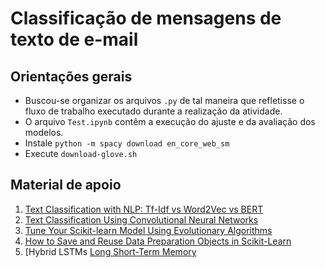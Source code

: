 # Classificação de mensagens de texto de e-mail

## Orientações gerais
- Buscou-se organizar os arquivos `.py` de tal maneira que refletisse o fluxo de trabalho
executado durante a realização da atividade.
- O arquivo `Test.ipynb` contêm a execução do ajuste e da avaliação dos modelos.
- Instale `python -m spacy download en_core_web_sm`
- Execute `download-glove.sh`

## Material de apoio

1. [Text Classification with NLP: Tf-Idf vs Word2Vec vs BERT](https://towardsdatascience.com/text-classification-with-nlp-tf-idf-vs-word2vec-vs-bert-41ff868d1794)
2. [Text Classification Using Convolutional Neural Networks](https://www.youtube.com/watch?v=8YsZXTpFRO0&t=840s)
3. [Tune Your Scikit-learn Model Using Evolutionary Algorithms](https://towardsdatascience.com/tune-your-scikit-learn-model-using-evolutionary-algorithms-30538248ac16)
4. [How to Save and Reuse Data Preparation Objects in Scikit-Learn](https://machinelearningmastery.com/how-to-save-and-load-models-and-data-preparation-in-scikit-learn-for-later-use/)
5. [Hybrid LSTMs [Long Short-Term Memory](https://www.youtube.com/watch?v=NysY9FN9Uac&list=PLD80i8An1OEHSai9cf-Ip-QReOVW76PlB&index=11)
